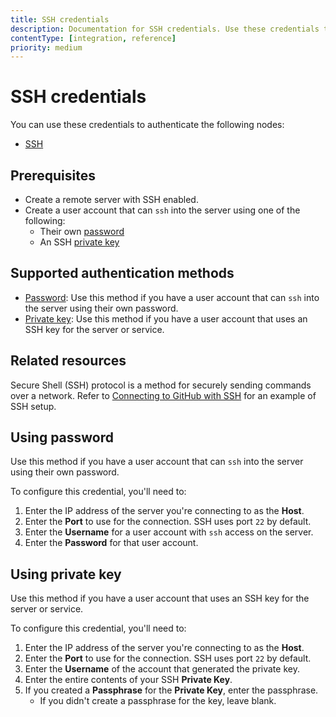 ```yaml
---
title: SSH credentials
description: Documentation for SSH credentials. Use these credentials to authenticate SSH in n8n, a workflow automation platform.
contentType: [integration, reference]
priority: medium
---
```


# SSH credentials

You can use these credentials to authenticate the following nodes:

- [SSH](/integrations/builtin/core-nodes/n8n-nodes-base.ssh.md)

## Prerequisites

- Create a remote server with SSH enabled.
- Create a user account that can `ssh` into the server using one of the following:
    - Their own [password](#using-password)
    - An SSH [private key](#using-private-key)

## Supported authentication methods

- [Password](#using-password): Use this method if you have a user account that can `ssh` into the server using their own password.
- [Private key](#using-private-key): Use this method if you have a user account that uses an SSH key for the server or service.

## Related resources

Secure Shell (SSH) protocol is a method for securely sending commands over a network. Refer to [Connecting to GitHub with SSH](https://docs.github.com/en/github/authenticating-to-github/connecting-to-github-with-ssh) for an example of SSH setup.


## Using password

Use this method if you have a user account that can `ssh` into the server using their own password.

To configure this credential, you'll need to:

1. Enter the IP address of the server you're connecting to as the **Host**.
2. Enter the **Port** to use for the connection. SSH uses port `22` by default.
3. Enter the **Username** for a user account with `ssh` access on the server.
4. Enter the **Password** for that user account.

## Using private key

Use this method if you have a user account that uses an SSH key for the server or service.

To configure this credential, you'll need to:

1. Enter the IP address of the server you're connecting to as the **Host**.
2. Enter the **Port** to use for the connection. SSH uses port `22` by default.
3. Enter the **Username** of the account that generated the private key.
4. Enter the entire contents of your SSH **Private Key**.
5. If you created a **Passphrase** for the **Private Key**, enter the passphrase.
    - If you didn't create a passphrase for the key, leave blank.
